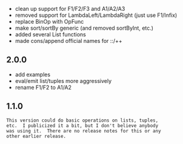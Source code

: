 - clean up support for F1/F2/F3 and A1/A2/A3
- removed support for LambdaLeft/LambdaRight (just use F1/Infix)
- replace BinOp with OpFunc
- make sort/sortBy generic (and removed sortByInt, etc.)
- added several List functions
- made cons/append official names for ::/++

2.0.0
-----

- add examples
- eval/emit list/tuples more aggressively
- rename F1/F2 to A1/A2

1.1.0
-----
    This version could do basic operations on lists, tuples,
    etc.  I publicized it a bit, but I don't believe anybody
    was using it.  There are no release notes for this or any
    other earlier release.
